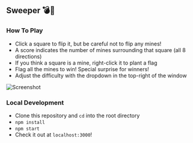 ## Sweeper 💣🚩
### How To Play
- Click a square to flip it, but be careful not to flip any mines!
- A score indicates the number of mines surrounding that square (all 8 directions)
- If you think a square is a mine, right-click it to plant a flag
- Flag all the mines to win! Special surprise for winners!
- Adjust the difficulty with the dropdown in the top-right of the window

![Screenshot](http://i.imgur.com/NAPaYl8.png)


### Local Development
- Clone this repository and `cd` into the root directory
- `npm install`
- `npm start`
- Check it out at `localhost:3000`!
